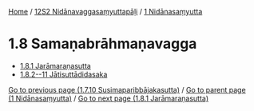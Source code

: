 
[Home](/) / [12S2 Nidānavaggasaṃyuttapāḷi](...md) / [1 Nidānasaṃyutta](../12S2/1.md)

# 1.8 Samaṇabrāhmaṇavagga

* [1.8.1 Jarāmaraṇasutta](1.8/1.8.1.md)
* [1.8.2--11 Jātisuttādidasaka](1.8/1.8.2--11.md)

[Go to previous page (1.7.10 Susimaparibbājakasutta)](1.7/1.7.10.md) / [Go to parent page (1 Nidānasaṃyutta)](../12S2/1.md) / [Go to next page (1.8.1 Jarāmaraṇasutta)](1.8/1.8.1.md)


